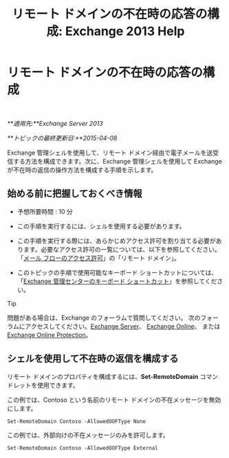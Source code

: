 ﻿---
title: 'リモート ドメインの不在時の応答の構成: Exchange 2013 Help'
TOCTitle: リモート ドメインの不在時の応答の構成
ms:assetid: 0c1e56be-7a29-4294-9762-600f9f788741
ms:mtpsurl: https://technet.microsoft.com/ja-jp/library/JJ657713(v=EXCHG.150)
ms:contentKeyID: 49895233
ms.date: 04/24/2018
mtps_version: v=EXCHG.150
ms.translationtype: HT
---

# リモート ドメインの不在時の応答の構成

 

_**適用先:**Exchange Server 2013_

_**トピックの最終更新日:**2015-04-08_

Exchange 管理シェルを使用して、リモート ドメイン経由で電子メールを送受信する方法を構成できます。次に、Exchange 管理シェルを使用して Exchange が不在時の返信の操作方法を構成する手順を示します。

## 始める前に把握しておくべき情報

  - 予想所要時間 : 10 分

  - この手順を実行するには、シェルを使用する必要があります。

  - この手順を実行する際には、あらかじめアクセス許可を割り当てる必要があります。必要なアクセス許可の一覧については、以下を参照してください。「[メール フローのアクセス許可](mail-flow-permissions-exchange-2013-help.md)」の「リモート ドメイン」。

  - このトピックの手順で使用可能なキーボード ショートカットについては、「[Exchange 管理センターのキーボード ショートカット](keyboard-shortcuts-in-the-exchange-admin-center-exchange-online-protection-help.md)」を参照してください。


> [!TIP]
> 問題がある場合は、Exchange のフォーラムで質問してください。 次のフォーラムにアクセスしてください。<A href="https://go.microsoft.com/fwlink/p/?linkid=60612">Exchange Server</A>、 <A href="https://go.microsoft.com/fwlink/p/?linkid=267542">Exchange Online</A>、 または <A href="https://go.microsoft.com/fwlink/p/?linkid=285351">Exchange Online Protection</A>。



## シェルを使用して不在時の返信を構成する

リモート ドメインのプロパティを構成するには、**Set-RemoteDomain** コマンドレットを使用できます。

この例では、Contoso という名前のリモート ドメインの不在メッセージを無効にします。

    Set-RemoteDomain Contoso -AllowedOOFType None

この例では、外部向けの不在メッセージのみを許可します。

    Set-RemoteDomain Contoso -AllowedOOFType External

